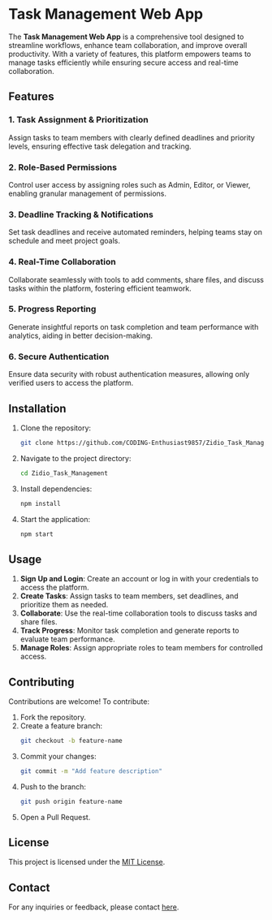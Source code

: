 # Task Management Web App

The **Task Management Web App** is a comprehensive tool designed to streamline workflows, enhance team collaboration, and improve overall productivity. With a variety of features, this platform empowers teams to manage tasks efficiently while ensuring secure access and real-time collaboration.

## Features

### 1. Task Assignment & Prioritization
Assign tasks to team members with clearly defined deadlines and priority levels, ensuring effective task delegation and tracking.

### 2. Role-Based Permissions
Control user access by assigning roles such as Admin, Editor, or Viewer, enabling granular management of permissions.

### 3. Deadline Tracking & Notifications
Set task deadlines and receive automated reminders, helping teams stay on schedule and meet project goals.

### 4. Real-Time Collaboration
Collaborate seamlessly with tools to add comments, share files, and discuss tasks within the platform, fostering efficient teamwork.

### 5. Progress Reporting
Generate insightful reports on task completion and team performance with analytics, aiding in better decision-making.

### 6. Secure Authentication
Ensure data security with robust authentication measures, allowing only verified users to access the platform.

## Installation

1. Clone the repository:
   ```bash
   git clone https://github.com/CODING-Enthusiast9857/Zidio_Task_Management.git
   ```

2. Navigate to the project directory:
   ```bash
   cd Zidio_Task_Management
   ```

3. Install dependencies:
   ```bash
   npm install
   ```

4. Start the application:
   ```bash
   npm start
   ```

## Usage

1. **Sign Up and Login**: Create an account or log in with your credentials to access the platform.
2. **Create Tasks**: Assign tasks to team members, set deadlines, and prioritize them as needed.
3. **Collaborate**: Use the real-time collaboration tools to discuss tasks and share files.
4. **Track Progress**: Monitor task completion and generate reports to evaluate team performance.
5. **Manage Roles**: Assign appropriate roles to team members for controlled access.

## Contributing

Contributions are welcome! To contribute:
1. Fork the repository.
2. Create a feature branch:
   ```bash
   git checkout -b feature-name
   ```
3. Commit your changes:
   ```bash
   git commit -m "Add feature description"
   ```
4. Push to the branch:
   ```bash
   git push origin feature-name
   ```
5. Open a Pull Request.

## License

This project is licensed under the [MIT License](LICENSE).

## Contact

For any inquiries or feedback, please contact [here](mailto:madhavison06@gmail.com).
